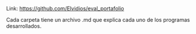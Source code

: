 Link: https://github.com/Elvidios/eval_portafolio

Cada carpeta tiene un archivo .md que explica cada uno de los programas desarrollados.
